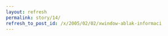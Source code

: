 ```yaml
---
layout: refresh
permalink: story/14/
refresh_to_post_id: /x/2005/02/02/xwindow-ablak-informaci
---
```

